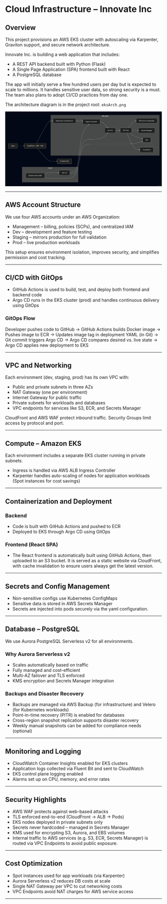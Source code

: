 # Cloud Infrastructure – Innovate Inc

## Overview

This project provisions an AWS EKS cluster with autoscaling via Karpenter, Graviton support, and secure network architecture.

Innovate Inc. is building a web application that includes:

- A REST API backend built with Python (Flask)
- A Single Page Application (SPA) frontend built with React
- A PostgreSQL database

The app will initially serve a few hundred users per day but is expected to scale to millions. It handles sensitive user data, so strong security is a must. The team also plans to adopt CI/CD practices from day one.

The architecture diagram is in the project root: `eksArch.png`

![EKS Architecture](HLD.png)

---

## AWS Account Structure

We use four AWS accounts under an AWS Organization:

- Management – billing, policies (SCPs), and centralized IAM
- Dev – development and feature testing
- Staging – mirrors production for full validation
- Prod – live production workloads

This setup ensures environment isolation, improves security, and simplifies permission and cost tracking.

---

## CI/CD with GitOps

- GitHub Actions is used to build, test, and deploy both frontend and backend code
- Argo CD runs in the EKS cluster (prod) and handles continuous delivery using GitOps

### GitOps Flow

Developer pushes code to GitHub → GitHub Actions builds Docker image → Pushes image to ECR → Updates image tag in deployment YAML (in Git) → Git commit triggers Argo CD → Argo CD compares desired vs. live state → Argo CD applies new deployment to EKS

---

## VPC and Networking

Each environment (dev, staging, prod) has its own VPC with:

- Public and private subnets in three AZs
- NAT Gateway (one per environment)
- Internet Gateway for public traffic
- Private subnets for workloads and databases
- VPC endpoints for services like S3, ECR, and Secrets Manager

CloudFront and AWS WAF protect inbound traffic. Security Groups limit access by protocol and port.

---

## Compute – Amazon EKS

Each environment includes a separate EKS cluster running in private subnets.

- Ingress is handled via AWS ALB Ingress Controller
- Karpenter handles auto-scaling of nodes for application workloads (Spot instances for cost savings)

---

## Containerization and Deployment

### Backend

- Code is built with GitHub Actions and pushed to ECR
- Deployed to EKS through Argo CD using GitOps

### Frontend (React SPA)

- The React frontend is automatically built using GitHub Actions, then uploaded to an S3 bucket.
It is served as a static website via CloudFront, with cache invalidation to ensure users always get the latest version.

---

## Secrets and Config Management

- Non-sensitive configs use Kubernetes ConfigMaps
- Sensitive data is stored in AWS Secrets Manager
- Secrets are injected into pods securely via the yaml configuration. 

---

## Database – PostgreSQL

We use Aurora PostgreSQL Serverless v2 for all environments.

### Why Aurora Serverless v2

- Scales automatically based on traffic
- Fully managed and cost-efficient
- Multi-AZ failover and TLS enforced
- KMS encryption and Secrets Manager integration

### Backups and Disaster Recovery

- Backups are managed via AWS Backup (for infrastructure) and Velero (for Kubernetes workloads)
- Point-in-time recovery (PITR) is enabled for databases
- Cross-region snapshot replication supports disaster recovery
- Weekly manual snapshots can be added for compliance needs (optional)

---

## Monitoring and Logging

- CloudWatch Container Insights enabled for EKS clusters
- Application logs collected via Fluent Bit and sent to CloudWatch
- EKS control plane logging enabled
- Alarms set up on CPU, memory, and error rates

---

## Security Highlights

- AWS WAF protects against web-based attacks
- TLS enforced end-to-end (CloudFront → ALB → Pods)
- EKS nodes deployed in private subnets only
- Secrets never hardcoded – managed in Secrets Manager
- KMS used for encrypting S3, Aurora, and EBS volumes
- Internal traffic to AWS services (e.g. S3, ECR, Secrets Manager) is routed via VPC Endpoints to avoid public exposure.

---

## Cost Optimization

- Spot instances used for app workloads (via Karpenter)
- Aurora Serverless v2 reduces DB costs at scale
- Single NAT Gateway per VPC to cut networking costs
- VPC Endpoints avoid NAT charges for AWS service access

---